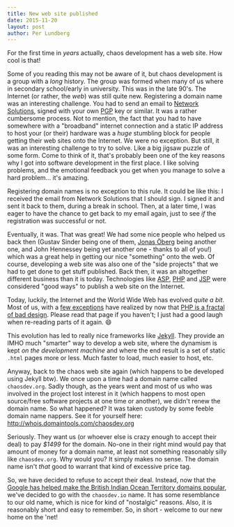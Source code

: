 ```yaml
---
title: New web site published
date: 2015-11-20
layout: post
author: Per Lundberg
---
```


For the first time in *years* actually, chaos development has a web site. How cool is that!

Some of you reading this may not be aware of it, but chaos development is a group with a *long* history. The group was formed when many of us where in secondary school/early in university. This was in the late 90's. The Internet (or rather, the *web*) was still quite new. Registering a domain name was an interesting challenge. You had to send an email to [Network Solutions](https://en.wikipedia.org/wiki/Network_Solutions), signed with your own [PGP](https://en.wikipedia.org/wiki/Pretty_Good_Privacy) key or similar. It was a rather cumbersome process. Not to mention, the fact that you had to have somewhere with a "broadband" internet connection and a static IP address to host your (or their) hardware was a *huge* stumbling block for people getting their web sites onto the Internet. We were no exception. But still, it was an interesting challenge to try to solve. Like a big jigsaw puzzle of some form. Come to think of it, that's probably been one of the key reasons why I got into software development in the first place. I like solving problems, and the emotional feedback you get when you manage to solve a hard problem... it's amazing.

Registering domain names is no exception to this rule. It could be like this: I received the email from Network Solutions that I should sign. I signed it and sent it back to them, during a break in school. Then, at a later time, I was eager to have the chance to get back to my email again, just to see *if* the registration was successful or not.

Eventually, it was. That was great! We had some nice people who helped us back then (Gustav Sinder being one of them, [Jonas Öberg](https://en.wikipedia.org/wiki/Jonas_%C3%96berg) being another one, and John Hennessey being yet another one - thanks to all of you!) which was a great help in getting our nice "something" onto the web. Of course, developing a web site was also one of the "side projects" that we had to get done to get stuff published. Back then, it was an altogether different business than it is today. Technologies like [ASP](https://en.wikipedia.org/wiki/Active_Server_Pages), [PHP](https://en.wikipedia.org/wiki/PHP) and [JSP](https://en.wikipedia.org/wiki/JavaServer_Pages) were considered "good ways" to publish a web site on the Internet.

Today, luckily, the Internet and the World Wide Web has evolved *quite a bit*. Most of us, with a [few exceptions](https://www.facebook.com/notes/facebook/php-and-facebook/2356432130) have realized by now that [PHP is a fractal of bad design](http://eev.ee/blog/2012/04/09/php-a-fractal-of-bad-design/). Please read that page if you haven't; I just had a good laugh when re-reading parts of it again. :smile:

This evolution has led to really nice frameworks like [Jekyll](http://jekyllrb.com). They provide an IMHO much "smarter" way to develop a web site, where the dynamism is kept *on the development machine* and where the end result is a set of static `.html` pages more or less. Much faster to load, much easier to host, etc.

Anyway, back to the chaos web site again (which happens to be developed using Jekyll btw). We once upon a time had a domain name called `chaosdev.org`. Sadly though, as the years went and most of us who was involved in the project lost interest in it (which happens to most open source/free software projects at one time or another), we didn't renew the domain name. So what happened? It was taken custody by some feeble domain name nappers. See it for yourself here: http://whois.domaintools.com/chaosdev.org

Seriously. They want us (or whoever else is crazy enough to accept their deal) to pay *$1499* for the domain. No-one in their right mind would pay that amount of money for a domain name, at least not something reasonably silly like `chaosdev.org`. Why would you? It simply makes no sense. The domain name isn't *that* good to warrant that kind of excessive price tag.

So, we have decided to refuse to accept their deal. Instead, now that the [Google has helped make the British Indian Ocean Territory domains popular](http://nickoneill.com/io-tld-startups/), we've decided to go with the `chaosdev.io` name. It has some resemblance to our old name, which is nice for kind of "nostalgic" reasons. Also, it is reasonably short and easy to remember. So, in short - welcome to our new home on the 'net!
